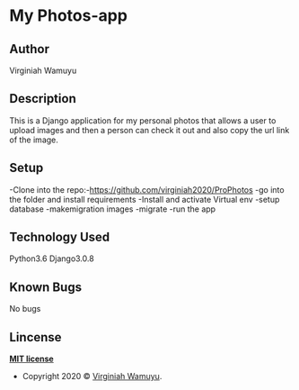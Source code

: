 # My Photos-app

## Author

Virginiah Wamuyu

## Description

This is a Django application for my personal photos that allows a user to upload images and then a person can check it out and also copy the url link of the image.

## Setup
-Clone into the repo:-https://github.com/virginiah2020/ProPhotos
-go into the folder and install requirements
-Install and activate Virtual env
-setup database
-makemigration images
-migrate
-run the app

## Technology Used

Python3.6
Django3.0.8

## Known Bugs
No bugs

## Lincense

**[MIT license](http://opensource.org/licenses/mit-license.php)**
- Copyright 2020 © <a href="#" target="_blank">Virginiah Wamuyu</a>.
